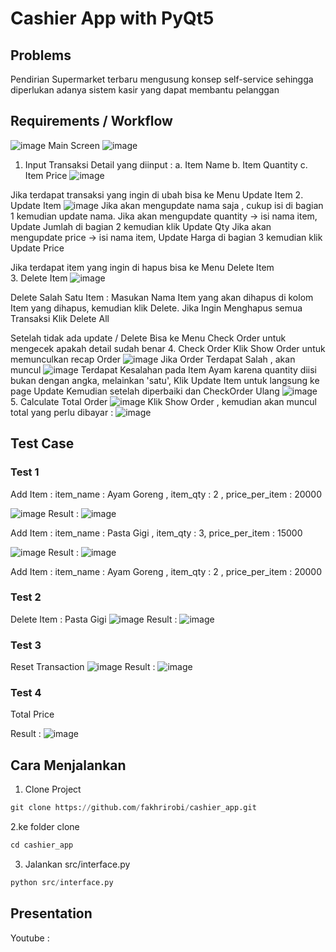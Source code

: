 

# Cashier App with PyQt5 

## Problems 
Pendirian Supermarket terbaru mengusung konsep self-service sehingga diperlukan adanya sistem kasir yang dapat membantu pelanggan




## Requirements / Workflow 
![image](https://raw.githubusercontent.com/fakhrirobi/cashier_app/main/assets/WorkFlow.png)
Main Screen 
![image](https://raw.githubusercontent.com/fakhrirobi/cashier_app/main/assets/main_screen.PNG)
1. Input Transaksi 
   Detail yang diinput : 
   a. Item Name 
   b. Item Quantity 
   c. Item Price 
   ![image](https://raw.githubusercontent.com/fakhrirobi/cashier_app/main/test_result/Test1_a.PNG)

Jika terdapat transaksi yang ingin di ubah bisa ke Menu Update Item 
2. Update Item 
![image](https://raw.githubusercontent.com/fakhrirobi/cashier_app/main/assets/update.png)
Jika akan mengupdate nama saja , cukup isi di bagian 1 kemudian update nama. 
Jika akan mengupdate quantity -> isi nama item, Update Jumlah di bagian 2 kemudian klik Update Qty 
Jika akan mengupdate price -> isi nama item, Update Harga di bagian 3 kemudian klik Update Price 

Jika terdapat item yang ingin di hapus bisa ke Menu Delete Item  
3. Delete Item 
![image](https://raw.githubusercontent.com/fakhrirobi/cashier_app/main/assets/Delete%20Item.PNG)

Delete Salah Satu Item : Masukan Nama Item yang akan dihapus di kolom Item yang dihapus, kemudian klik Delete. 
Jika Ingin Menghapus semua Transaksi Klik Delete All 

Setelah tidak ada update / Delete Bisa ke Menu Check Order untuk mengecek apakah detail sudah benar 
4. Check Order 
Klik Show Order untuk memunculkan recap Order
![image](https://raw.githubusercontent.com/fakhrirobi/cashier_app/main/assets/Show%20Order%20Click.jpg)
Jika Order Terdapat Salah , akan muncul 
![image](https://raw.githubusercontent.com/fakhrirobi/cashier_app/main/assets/CheckOrder_Salah.PNG)
Terdapat Kesalahan pada Item Ayam karena quantity diisi bukan dengan angka, melainkan 'satu', Klik Update Item untuk langsung ke page Update 
Kemudian setelah diperbaiki dan CheckOrder Ulang 
![image](https://raw.githubusercontent.com/fakhrirobi/cashier_app/main/assets/CheckOrder_Benar.PNG)
5. Calculate Total Order
![image](https://raw.githubusercontent.com/fakhrirobi/cashier_app/main/assets/ShowTotal.jpg)
Klik Show Order , kemudian akan muncul total yang perlu dibayar : 
![image](https://raw.githubusercontent.com/fakhrirobi/cashier_app/main/assets/TotalOrder.PNG)



## Test Case 

### Test 1 
Add Item : item_name : Ayam Goreng , item_qty : 2 , price_per_item : 20000

![image](https://github.com/fakhrirobi/cashier_app/raw/main/test_result/Test1_a.PNG)
Result : 
![image](https://raw.githubusercontent.com/fakhrirobi/cashier_app/main/test_result/Test1_a_Result.PNG)


Add Item : item_name : Pasta Gigi , item_qty : 3, price_per_item : 15000

![image](https://raw.githubusercontent.com/fakhrirobi/cashier_app/main/test_result/Test1_b.PNG)
Result : 
![image](https://raw.githubusercontent.com/fakhrirobi/cashier_app/main/test_result/Test1_b_Result.PNG)


Add Item : item_name : Ayam Goreng , item_qty : 2 , price_per_item : 20000
### Test 2 
Delete Item : Pasta Gigi 
![image](https://raw.githubusercontent.com/fakhrirobi/cashier_app/main/test_result/Test2.PNG)
Result : 
![image](https://raw.githubusercontent.com/fakhrirobi/cashier_app/main/test_result/Test2_Result.PNG)

### Test 3 
Reset Transaction
![image](https://raw.githubusercontent.com/fakhrirobi/cashier_app/main/test_result/Test3.PNG)
Result : 
![image](https://raw.githubusercontent.com/fakhrirobi/cashier_app/main/test_result/Test3_Result.PNG)

### Test 4 
Total Price

Result : 
![image](https://raw.githubusercontent.com/fakhrirobi/cashier_app/main/test_result/Test4_Result.PNG)


## Cara Menjalankan
1. Clone Project
```python
git clone https://github.com/fakhrirobi/cashier_app.git
```
2.ke folder clone
```python
cd cashier_app 
```
3. Jalankan src/interface.py
```python
python src/interface.py
```

## Presentation 
Youtube : 








